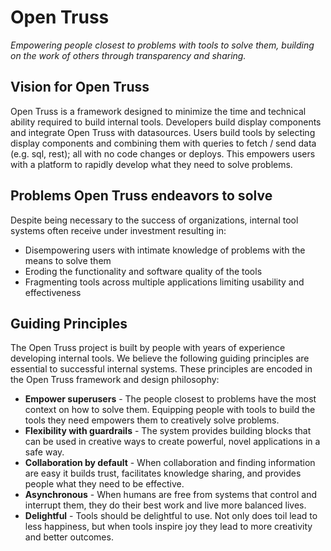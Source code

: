 # Open Truss

_Empowering people closest to problems with tools to solve them, building on the work of others through transparency and sharing._

## Vision for Open Truss

Open Truss is a framework designed to minimize the time and technical ability required to build internal tools. Developers build display components and integrate Open Truss with datasources. Users build tools by selecting display components and combining them with queries to fetch / send data (e.g. sql, rest); all with no code changes or deploys. This empowers users with a platform to rapidly develop what they need to solve problems.

## Problems Open Truss endeavors to solve

Despite being necessary to the success of organizations, internal tool systems often receive under investment resulting in:

- Disempowering users with intimate knowledge of problems with the means to solve them
- Eroding the functionality and software quality of the tools
- Fragmenting tools across multiple applications limiting usability and effectiveness

## Guiding Principles

The Open Truss project is built by people with years of experience developing internal tools. We believe the following guiding principles are essential to successful internal systems. These principles are encoded in the Open Truss framework and design philosophy:

- **Empower superusers** - The people closest to problems have the most context on how to solve them. Equipping people with tools to build the tools they need empowers them to creatively solve problems.
- **Flexibility with guardrails** - The system provides building blocks that can be used in creative ways to create powerful, novel applications in a safe way.
- **Collaboration by default** - When collaboration and finding information are easy it builds trust, facilitates knowledge sharing, and provides people what they need to be effective.
- **Asynchronous** - When humans are free from systems that control and interrupt them, they do their best work and live more balanced lives.
- **Delightful** - Tools should be delightful to use. Not only does toil lead to less happiness, but when tools inspire joy they lead to more creativity and better outcomes.

